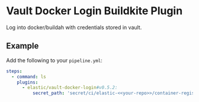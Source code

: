 # Vault Docker Login Buildkite Plugin

Log into docker/buildah with credentials stored in vault.

## Example

Add the following to your `pipeline.yml`:

```yml
steps:
  - command: ls
    plugins:
      - elastic/vault-docker-login#v0.5.2:
          secret_path: 'secret/ci/elastic-<<your-repo>>/container-registry/<<credentials>>'
```
